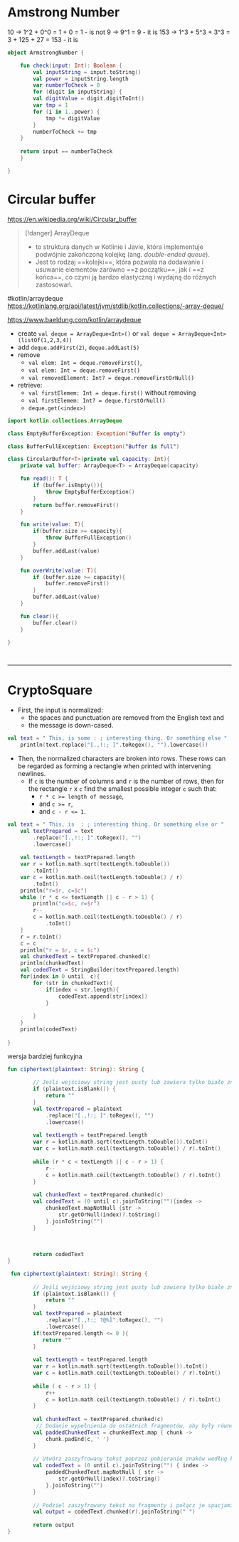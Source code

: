 

# Amstrong Number
10 -> 1^2 + 0^0 = 1 + 0 = 1 - is not
9 -> 9^1 = 9 - it is
153 -> 1^3 + 5^3 + 3^3 = 3 + 125 + 27 = 153 - it is
```kotlin
object ArmstrongNumber {

    fun check(input: Int): Boolean {
        val inputString = input.toString() 
        val power = inputString.length
        var numberToCheck = 0
        for (digit in inputString) {
        val digitValue = digit.digitToInt()
        var tmp = 1
        for (i in 1..power) {
            tmp *= digitValue
        }
        numberToCheck += tmp
    }
    
    return input == numberToCheck
    }

}
```


# Circular buffer
https://en.wikipedia.org/wiki/Circular_buffer

>[!danger] ArrayDeque
> - to struktura danych w Kotlinie i Javie, która implementuje podwójnie zakończoną kolejkę (ang. *double-ended queue*). 
> - Jest to rodzaj ==kolejki==, która pozwala na dodawanie i usuwanie elementów zarówno ==z początku==, jak i ==z końca==, co czyni ją bardzo elastyczną i wydajną do różnych zastosowań.

#kotlin/arraydeque 
https://kotlinlang.org/api/latest/jvm/stdlib/kotlin.collections/-array-deque/

https://www.baeldung.com/kotlin/arraydeque
- create `val deque = ArrayDeque<Int>()` or `val deque = ArrayDeque<Int>(listOf(1,2,3,4))`
- add `deque.addFirst(2)`, `deque.addLast(5)`
- remove 
	- `val elem: Int = deque.removeFirst()`, 
	- `val elem: Int = deque.removeFirst()`
	- `val removedElement: Int? = deque.removeFirstOrNull()`
- retrieve:
	- `val firstElemem: Int = deque.first()` without removing
	- `val firstElemem: Int? = deque.firstOrNull()`
	- `deque.get(<index>)`


```kotlin
import kotlin.collections.ArrayDeque

class EmptyBufferException: Exception("Buffer is empty")

class BufferFullException: Exception("Buffer is full")

class CircularBuffer<T>(private val capacity: Int){
	private val buffer: ArrayDeque<T> = ArrayDeque(capacity)

	fun read(): T {
		if (buffer.isEmpty()){
			throw EmptyBufferException()
		}
		return buffer.removeFirst()
	}

	fun write(value: T){
		if(buffer.size >= capacity){
			throw BufferFullException()
		}
		buffer.addLast(value)
	}

	fun overWrite(value: T){
		if (buffer.size >= capacity){
			buffer.removeFirst()
		}
		buffer.addLast(value)
	}

	fun clear(){
		buffer.clear()
	}
	
}




```


-------------

# CryptoSquare
- First, the input is normalized: 
	- the spaces and punctuation are removed from the English text and
	- the message is down-cased.
```kotlin
val text = " This, is some : ; interesting thing. Or something else "
    println(text.replace("[.,!:; ]".toRegex(), "").lowercase())
```

- Then, the normalized characters are broken into rows. These rows can be regarded as forming a rectangle when printed with intervening newlines.
	- If `c` is the number of columns and `r` is the number of rows, then for the rectangle `r` x `c` find the smallest possible integer `c` such that:
		- `r * c >= length of message`,
		- and `c >= r`,
		- and `c - r <= 1`.

```kotlin
val text = " This, is  : ; interesting thing. Or something else or "
    val textPrepared = text
        .replace("[.,!:; ]".toRegex(), "")
        .lowercase()
    
    val textLength = textPrepared.length
    var r = kotlin.math.sqrt(textLength.toDouble())
        .toInt()
    var c = kotlin.math.ceil(textLength.toDouble() / r)
        .toInt()
    println("r=$r, c=$c")
    while (r * c <= textLength || c - r > 1) {
        println("c=$c, r=$r")
        r--
        c = kotlin.math.ceil(textLength.toDouble() / r)
            .toInt()
    }
	r = r.toInt()
    c = c
    println("r = $r, c = $c")
    val chunkedText = textPrepared.chunked(c)
    println(chunkedText)
    val codedText = StringBuilder(textPrepared.length)
    for(index in 0 until  c){
        for (str in chunkedText){
            if(index < str.length){
                codedText.append(str[index])
            }
            
        }
    }
    println(codedText)
    
}
```


wersja bardziej funkcyjna
```kotlin
fun ciphertext(plaintext: String): String {
        
        // Jeśli wejściowy string jest pusty lub zawiera tylko białe znaki, zwróć pusty string
        if (plaintext.isBlank()) {
            return ""
        }
        val textPrepared = plaintext
            .replace("[.,!:; ]".toRegex(), "")
            .lowercase()
        
        val textLength = textPrepared.length
        var r = kotlin.math.sqrt(textLength.toDouble()).toInt()
        var c = kotlin.math.ceil(textLength.toDouble() / r).toInt()
        
        while (r * c < textLength || c - r > 1) {
            r--
            c = kotlin.math.ceil(textLength.toDouble() / r).toInt()
        }
    	
        val chunkedText = textPrepared.chunked(c)
        val codedText = (0 until c).joinToString(""){index -> 
        	chunkedText.mapNotNull {str ->
            	str.getOrNull(index)?.toString()
            }.joinToString("")
        }
         
      
    
        return codedText
}
```





```kotlin
 fun ciphertext(plaintext: String): String {
        
        // Jeśli wejściowy string jest pusty lub zawiera tylko białe znaki, zwróć pusty string
        if (plaintext.isBlank()) {
            return ""
        }
        val textPrepared = plaintext
            .replace("[.,!:; ?@%]".toRegex(), "")
            .lowercase()
        if(textPrepared.length <= 0 ){
           return ""
        }
        
        val textLength = textPrepared.length
        var r = kotlin.math.sqrt(textLength.toDouble()).toInt()
        var c = kotlin.math.ceil(textLength.toDouble() / r).toInt()
        
        while ( c - r > 1) {
            r++
            c = kotlin.math.ceil(textLength.toDouble() / r).toInt()
        }
    	
        val chunkedText = textPrepared.chunked(c)
         // Dodanie wypełnienia do ostatnich fragmentów, aby były równe długości c
        val paddedChunkedText = chunkedText.map { chunk ->
            chunk.padEnd(c, ' ')
        }
        
        // Utwórz zaszyfrowany tekst poprzez pobieranie znaków według kolumn
        val codedText = (0 until c).joinToString("") { index ->
            paddedChunkedText.mapNotNull { str ->
                str.getOrNull(index)?.toString()
            }.joinToString("")
        }
        
        // Podziel zaszyfrowany tekst na fragmenty i połącz je spacjami
        val output = codedText.chunked(r).joinToString(" ")
        
        return output
}

```














